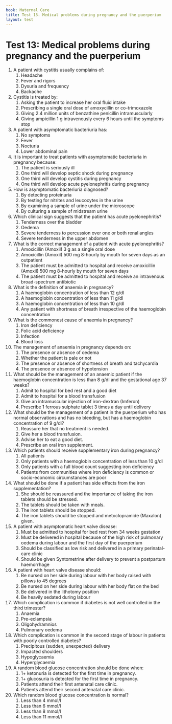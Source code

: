 ```yaml
---
book: Maternal Care
title: Test 13. Medical problems during pregnancy and the puerperium
layout: test
---
```


# Test 13: Medical problems during pregnancy and the puerperium

1.	A patient with cystitis usually complains of:
	1.	Headache
	1.	Fever and rigors
	1.	Dysuria and frequency
	1.	Backache
2.	Cystitis is treated by:
	1.	Asking the patient to increase her oral fluid intake
	1.	Prescribing a single oral dose of amoxycillin or co-trimoxazole
	1.	Giving 2.4 million units of benzathine penicillin intramuscularly
	1.	Giving ampicillin 1 g intravenously every 6 hours until the symptoms stop
3.	A patient with asymptomatic bacteriuria has:
	1.	No symptoms
	1.	Fever
	1.	Nocturia
	1.	Lower abdominal pain
4.	It is important to treat patients with asymptomatic bacteriuria in pregnancy because:
	1.	The patient is seriously ill
	1.	One third will develop septic shock during pregnancy
	1.	One third will develop cystitis during pregnancy
	1.	One third will develop acute pyelonephritis during pregnancy
5.	How is asymptomatic bacteriuria diagnosed?
	1.	By detecting proteinuria
	1.	By testing for nitrites and leucocytes in the urine
	1.	By examining a sample of urine under the microscope
	1.	By culturing a sample of midstream urine
6.	Which clinical sign suggests that the patient has acute pyelonephritis?
	1.	Tenderness over the bladder
	1.	Oedema
	1.	Severe tenderness to percussion over one or both renal angles
	1.	Severe tenderness in the upper abdomen
7.	What is the correct management of a patient with acute pyelonephritis?
	1.	Amoxicillin (Amoxil) 3 g as a single oral dose
	1.	Amoxicillin (Amoxil) 500 mg 8-hourly by mouth for seven days as an outpatient
	1.	The patient must be admitted to hospital and receive amoxicillin (Amoxil) 500 mg 8-hourly by mouth for seven days
	1.	The patient must be admitted to hospital and receive an intravenous broad-spectrum antibiotic
8.	What is the definition of anaemia in pregnancy?
	1.	A haemoglobin concentration of less than 12 g/dl
	1.	A haemoglobin concentration of less than 11 g/dl
	1.	A haemoglobin concentration of less than 10 g/dl
	1.	Any patient with shortness of breath irrespective of the haemoglobin concentration
9.	What is the commonest cause of anaemia in pregnancy?
	1.	Iron deficiency
	1.	Folic acid deficiency
	1.	Infection
	1.	Blood loss
10.	The management of anaemia in pregnancy depends on:
	1.	The presence or absence of oedema
	1.	Whether the patient is pale or not
	1.	The presence or absence of shortness of breath and tachycardia
	1.	The presence or absence of hypotension
11.	What should be the management of an anaemic patient if the haemoglobin concentration is less than 8 g/dl and the gestational age 37 weeks?
	1.	Admit to hospital for bed rest and a good diet
	1.	Admit to hospital for a blood transfusion
	1.	Give an intramuscular injection of iron-dextran (Imferon)
	1.	Prescribe 1 ferrous sulphate tablet 3 times a day until delivery
12.	What should be the management of a patient in the puerperium who has normal observations and has no bleeding, but has a haemoglobin concentration of 9 g/dl?
	1.	Reassure her that no treatment is needed.
	1.	Give her a blood transfusion.
	1.	Advise her to eat a good diet.
	1.	Prescribe an oral iron supplement.
13.	Which patients should receive supplementary iron during pregnancy?
	1.	All patients
	1.	Only patients with a haemoglobin concentration of less than 10 g/dl
	1.	Only patients with a full blood count suggesting iron deficiency
	1.	Patients from communities where iron deficiency is common or socio-economic circumstances are poor
14.	What should be done if a patient has side effects from the iron supplementation?
	1.	She should be reassured and the importance of taking the iron tablets should be stressed.
	1.	The tablets should be taken with meals.
	1.	The iron tablets should be stopped.
	1.	The iron tablets should be stopped and metoclopramide (Maxalon) given.
15.	A patient with asymptomatic heart valve disease:
	1.	Must be admitted to hospital for bed rest from 34 weeks gestation
	1.	Must be delivered in hospital because of the high risk of pulmonary oedema during labour and the first day of the puerperium
	1.	Should be classified as low risk and delivered in a primary perinatal-care clinic
	1.	Should be given Syntometrine after delivery to prevent a postpartum haemorrhage
16.	A patient with heart valve disease should:
	1.	Be nursed on her side during labour with her body raised with pillows to 45 degrees
	1.	Be nursed on her side during labour with her body flat on the bed
	1.	Be delivered in the lithotomy position
	1.	Be heavily sedated during labour
17.	Which complication is common if diabetes is not well controlled in the third trimester?
	1.	Anaemia
	1.	Pre-eclampsia
	1.	Oligohydramnios
	1.	Pulmonary oedema
18.	Which complication is common in the second stage of labour in patients with poorly controlled diabetes?
	1.	Precipitous (sudden, unexpected) delivery
	1.	Impacted shoulders
	1.	Hypoglycaemia
	1.	Hyperglycaemia
19.	A random blood glucose concentration should be done when:
	1.	1+ ketonuria is detected for the first time in pregnancy.
	1.	1+ glucosuria is detected for the first time in pregnancy.
	1.	Patients attend their first antenatal care clinic.
	1.	Patients attend their second antenatal care clinic.
20.	Which random blood glucose concentration is normal?
	1.	Less than 4 mmol/l
	1.	Less than 6 mmol/l
	1.	Less than 8 mmol/l
	1.	Less than 11 mmol/l